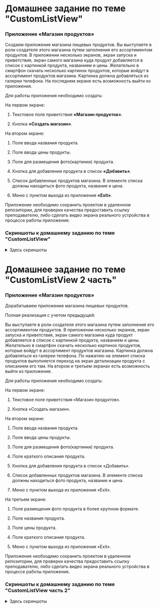 # Домашнее задание по теме "CustomListView"

### Приложение «Магазин продуктов»

Создаем приложение магазина пищевых продуктов. Вы выступаете в роли создателя этого магазина путем заполнения его ассортиментом продуктов. В приложении несколько экранов, экран запуска и приветствия, экран самого магазина куда продукт добавляется в список с картинкой продукта, названием и цены. Желательно в смартфон скачать несколько картинок продуктов, которые войдут в ассортимент продуктов магазина. Картинка должна добавляться из галереи телефона. На последнем экране есть возможность выйти из приложения.

Для работы приложения необходимо создать:

На первом экране:

1. Текстовое поле приветствия **«Магазин продуктов»**.

2. Кнопка **«Создать магазин»**.

На втором экране:

1. Поле ввода названия продукта.

2. Поле ввода цены продукты.

3. Поле для размещения фото(картинки) продукта.

4. Кнопка для добавления продукта в список **«Добавить»**.

5. Список добавленных продуктов магазина. В элементе списка должны находиться фото продукта, название и цена.

6. Меню с пунктом выхода из приложения **«Exit»**.


Приложение необходимо сохранить проектом в удаленном репозитории, для проверки качества предоставить ссылку преподавателю, либо сделать видео экрана реального устройства в процессе работы приложения.

### Скриншоты к домашнему заданию по теме "CustomListView"

<details>
<summary>Здесь скриншоты</summary>

![](md/CustomListView/1.png)
![](md/CustomListView/2.png)
![](md/CustomListView/3.png)
![](md/CustomListView/4.png)
![](md/CustomListView/5.png)
![](md/CustomListView/6.png)
![](md/CustomListView/7.png)
![](md/CustomListView/8.png)
![](md/CustomListView/9.png)
![](md/CustomListView/10.png)

</details>

# Домашнее задание по теме "CustomListView 2 часть"

### Приложение «Магазин продуктов»

Дорабатываем приложение магазина пищевых продуктов.

Полная реализация с учетом предыдущей:

Вы выступаете в роли создателя этого магазина путем заполнения его ассортиментом продуктов. В приложении несколько экранов, экран запуска и приветствия, экран самого магазина куда продукт добавляется в список с картинкой продукта, названием и цены. Желательно в смартфон скачать несколько картинок продуктов, которые войдут в ассортимент продуктов магазина. Картинка должна добавляться из галереи телефона. По нажатию на элемент списка продуктов выполняется переход на экран детализации продукта с описанием его там. На втором и третьем экранах есть возможность выйти из приложения.

Для работы приложения необходимо создать:

На первом экране:

1. Текстовое поле приветствия «Магазин продуктов».

2. Кнопка «Создать магазин».

На втором экране:

1. Поле ввода названия продукта.

2. Поле ввода цены продукты.

3. Поле для размещения фото(картинки) продукта.

4. Поле краткого описания продукта.

5. Кнопка для добавления продукта в список «Добавить».

6. Список добавленных продуктов магазина. В элементе списка должны находиться фото продукта, название и цена.

7. Меню с пунктом выхода из приложения «Exit».

На третьем экране:

1. Поле размещения фото продукта в более крупном формате.

2.  Поле названия продукта.

3.  Поле цены продукта.

4. Поле краткого описания продукта.

5.  Меню с пунктом выхода из приложения «Exit».


Приложение необходимо сохранить проектом в удаленном репозитории, для проверки качества предоставить ссылку преподавателю, либо сделать видео экрана реального устройства в процессе работы приложения.

### Скриншоты к домашнему заданию по теме "CustomListView часть 2"

<details>
<summary>Здесь скриншоты</summary>

![](md/CustomListView2/0.png)
![](md/CustomListView2/1.png)
![](md/CustomListView2/2.png)
![](md/CustomListView2/3.png)
![](md/CustomListView2/4.png)
![](md/CustomListView2/5.png)
![](md/CustomListView2/6.png)
![](md/CustomListView2/7.png)
![](md/CustomListView2/8.png)
![](md/CustomListView2/9.png)
![](md/CustomListView2/10.png)

</details>